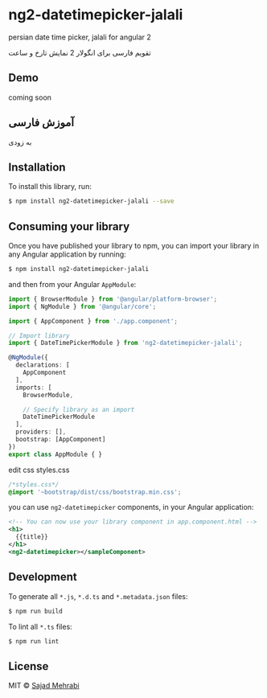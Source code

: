 # ng2-datetimepicker-jalali
persian date time picker, jalali for angular 2

تقویم فارسی برای انگولار 2 نمایش تارخ و ساعت


## Demo
coming soon

## آموزش فارسی 
 به زودی

## Installation

To install this library, run:

```bash
$ npm install ng2-datetimepicker-jalali --save
```

## Consuming your library

Once you have published your library to npm, you can import your library in any Angular application by running:

```bash
$ npm install ng2-datetimepicker-jalali
```

and then from your Angular `AppModule`:

```typescript
import { BrowserModule } from '@angular/platform-browser';
import { NgModule } from '@angular/core';

import { AppComponent } from './app.component';

// Import library
import { DateTimePickerModule } from 'ng2-datetimepicker-jalali';

@NgModule({
  declarations: [
    AppComponent
  ],
  imports: [
    BrowserModule,

    // Specify library as an import
    DateTimePickerModule
  ],
  providers: [],
  bootstrap: [AppComponent]
})
export class AppModule { }
```

edit css styles.css
```css
/*styles.css*/
@import '~bootstrap/dist/css/bootstrap.min.css';
```

you can use `ng2-datetimepicker` components, in your Angular application:

```xml
<!-- You can now use your library component in app.component.html -->
<h1>
  {{title}}
</h1>
<ng2-datetimepicker></sampleComponent>
```

## Development

To generate all `*.js`, `*.d.ts` and `*.metadata.json` files:

```bash
$ npm run build
```

To lint all `*.ts` files:

```bash
$ npm run lint
```

## License

MIT © [Sajad Mehrabi](mailto:mehrabisajad@outlook.com)
